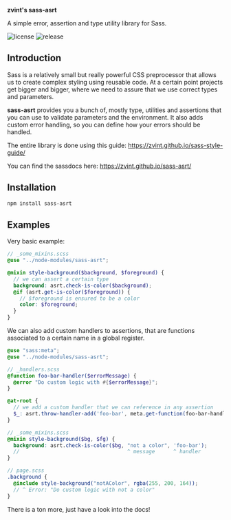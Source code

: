 **zvint's sass-asrt**

A simple error, assertion and type utility library for Sass.

![license](https://badgen.net/badge/license/MIT/blue) ![release](https://badgen.net/github/release/zvint/sass-asrt)

## Introduction
Sass is a relatively small but really powerful CSS preprocessor that 
allows us to create complex styling using reusable code. At a certain
point projects get bigger and bigger, where we need to assure that we
use correct types and parameters.

**sass-asrt** provides you a bunch of, mostly type, utilities and assertions that 
you can use to validate parameters and the environment. It also adds custom error 
handling, so you can define how your errors should be handled.

The entire library is done using this guide:
https://zvint.github.io/sass-style-guide/


You can find the sassdocs here: https://zvint.github.io/sass-asrt/


## Installation
```bash
npm install sass-asrt
```

## Examples
Very basic example:
```scss
// _some_mixins.scss
@use "../node-modules/sass-asrt";

@mixin style-background($background, $foreground) {
  // we can assert a certain type
  background: asrt.check-is-color($background);
  @if (asrt.get-is-color($foreground)) {
    // $foreground is ensured to be a color
    color: $foreground; 
  }
}
```

We can also add custom handlers to assertions, that are functions
associated to a certain name in a global register.
```scss
@use "sass:meta";
@use "../node-modules/sass-asrt";

// _handlers.scss
@function foo-bar-handler($errorMessage) {
  @error "Do custom logic with #{$errorMessage}";
}

@at-root {
  // we add a custom handler that we can reference in any assertion
  $_: asrt.throw-handler-add('foo-bar', meta.get-function(foo-bar-handler));
}

// _some_mixins.scss
@mixin style-background($bg, $fg) {
  background: asrt.check-is-color($bg, "not a color", 'foo-bar');
  //                                   ^ message      ^ handler
}

// page.scss
.background {
  @include style-background("notAColor", rgba(255, 200, 164));
  // ^ Error: "Do custom logic with not a color"
}
```

There is a ton more, just have a look into the docs!